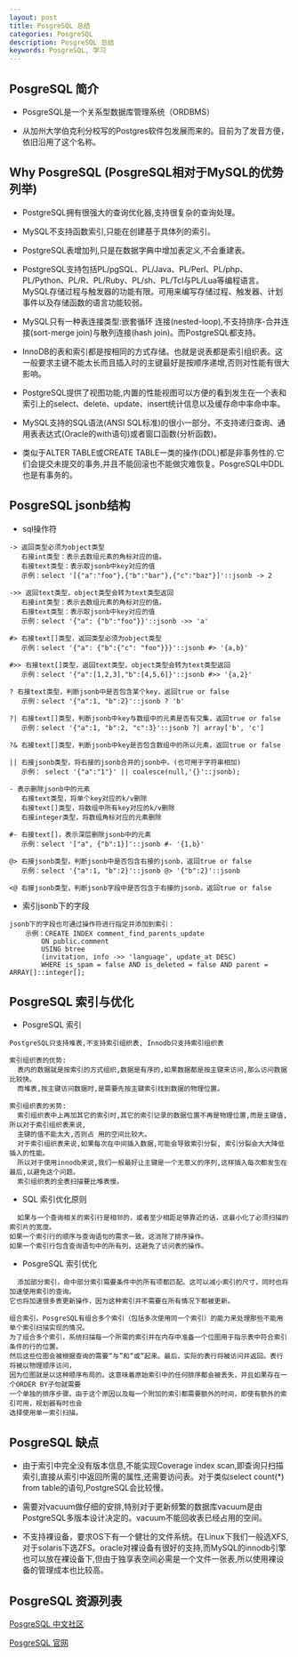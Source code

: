 ```yaml
---
layout: post
title: PosgreSQL 总结
categories: PosgreSQL
description: PosgreSQL 总结
keywords: PosgreSQL, 学习
---
```


## PosgreSQL 简介

* PosgreSQL是一个关系型数据库管理系统（ORDBMS）

* 从加州大学伯克利分校写的Postgres软件包发展而来的。目前为了发音方便，依旧沿用了这个名称。

## Why PosgreSQL (PosgreSQL相对于MySQL的优势列举)

* PostgreSQL拥有很强大的查询优化器,支持很复杂的查询处理。

* MySQL不支持函数索引,只能在创建基于具体列的索引。

* PostgreSQL表增加列,只是在数据字典中增加表定义,不会重建表。

* PostgreSQL支持包括PL/pgSQL、PL/Java、PL/Perl、PL/php、PL/Python、PL/R、PL/Ruby、PL/sh、PL/Tcl与PL/Lua等编程语言。MySQL存储过程与触发器的功能有限。可用来编写存储过程、触发器、计划事件以及存储函数的语言功能较弱。

* MySQL只有一种表连接类型:嵌套循环 连接(nested-loop),不支持排序-合并连接(sort-merge join)与散列连接(hash join)。而PostgreSQL都支持。

* InnoDB的表和索引都是按相同的方式存储。也就是说表都是索引组织表。这一般要求主键不能太长而且插入时的主键最好是按顺序递增,否则对性能有很大影响。

* PostgreSQL提供了视图功能,内置的性能视图可以方便的看到发生在一个表和索引上的select、delete、update、insert统计信息以及缓存命中率命中率。

* MySQL支持的SQL语法(ANSI SQL标准)的很小一部分。不支持递归查询、通用表表达式(Oracle的with语句)或者窗口函数(分析函数)。

* 类似于ALTER TABLE或CREATE TABLE一类的操作(DDL)都是非事务性的.它们会提交未提交的事务,并且不能回滚也不能做灾难恢复。PosgreSQL中DDL也是有事务的。

## PosgreSQL jsonb结构

* sql操作符

```
-> 返回类型必须为object类型
   右接int类型：表示去数组元素的角标对应的值。
   右接text类型：表示取jsonb中key对应的值
   示例：select '[{"a":"foo"},{"b":"bar"},{"c":"baz"}]'::jsonb -> 2

->> 返回text类型，object类型会转为text类型返回
   右接int类型：表示去数组元素的角标对应的值。
   右接text类型：表示取jsonb中key对应的值
   示例：select '{"a": {"b":"foo"}}'::jsonb ->> 'a'

#> 右接text[]类型，返回类型必须为object类型
   示例：select '{"a": {"b":{"c": "foo"}}}'::jsonb #> '{a,b}'

#>> 右接text[]类型，返回text类型，object类型会转为text类型返回
   示例：select '{"a":[1,2,3],"b":[4,5,6]}'::jsonb #>> '{a,2}'

? 右接text类型，判断jsonb中是否包含某个key，返回true or false
   示例：select '{"a":1, "b":2}'::jsonb ? 'b'

?| 右接text[]类型，判断jsonb中key与数组中的元素是否有交集，返回true or false
   示例：select '{"a":1, "b":2, "c":3}'::jsonb ?| array['b', 'c']
   
?& 右接text[]类型，判断jsonb中key是否包含数组中的所以元素，返回true or false

|| 右接jsonb类型，将右接的jsonb合并的jsonb中。(也可用于字符串相加)
   示例： select '{"a":"1"}' || coalesce(null,'{}'::jsonb);

- 表示删除jsonb中的元素
   右接text类型，将单个key对应的k/v删除
   右接text[]类型，将数组中所有key对应的k/v删除
   右接integer类型，将数组角标对应的元素删除

#- 右接text[]，表示深层删除jsonb中的元素
   示例：select '["a", {"b":1}]'::jsonb #- '{1,b}'

@> 右接jsonb类型，判断jsonb中是否包含右接的jsonb，返回true or false
   示例：select '{"a":1, "b":2}'::jsonb @> '{"b":2}'::jsonb

<@ 右接jsonb类型，判断jsonb字段中是否包含于右接的jsonb，返回true or false
```

* 索引jsonb下的字段

```
jsonb下的字段也可通过操作符进行指定并添加到索引：
    示例：CREATE INDEX comment_find_parents_update
        ON public.comment
        USING btree
        (invitation, info ->> 'language', update_at DESC)
        WHERE is_spam = false AND is_deleted = false AND parent = ARRAY[]::integer[];
```

## PosgreSQL 索引与优化

* PosgreSQL 索引

```
PostgreSQL只支持堆表,不支持索引组织表, Innodb只支持索引组织表

索引组织表的优势:
  表内的数据就是按索引的方式组织,数据是有序的,如果数据都是按主键来访问,那么访问数据比较快。
  而堆表,按主键访问数据时,是需要先按主键索引找到数据的物理位置。

索引组织表的劣势:
  索引组织表中上再加其它的索引时,其它的索引记录的数据位置不再是物理位置,而是主键值,所以对于索引组织表来说,
  主键的值不能太大,否则占 用的空间比较大。
  对于索引组织表来说,如果每次在中间插入数据,可能会导致索引分裂, 索引分裂会大大降低插入的性能。
  所以对于使用innodb来说,我们一般最好让主键是一个无意义的序列,这样插入每次都发生在最后,以避免这个问题。
  索引组织表的全表扫描要比堆表慢。
  ```
  * SQL 索引优化原则
  
```
  如果与一个查询相关的索引行是相邻的，或者至少相距足够靠近的话，这最小化了必须扫描的索引片的宽度。
如果一个索引行的顺序与查询语句的需求一致，这消除了排序操作。
如果一个索引行包含查询语句中的所有列，这避免了访问表的操作。
```
  
  * PosgreSQL 索引优化
  
  
```
  添加部分索引，命中部分索引需要条件中的所有项都匹配。这可以减小索引的尺寸，同时也将加速使用索引的查询。
它也将加速很多表更新操作，因为这种索引并不需要在所有情况下都被更新。

组合索引，PosgreSQL有组合多个索引（包括多次使用同一个索引）的能力来处理那些不能用单个索引扫描实现的情况。
为了组合多个索引，系统扫描每一个所需的索引并在内存中准备一个位图用于指示表中符合索引条件的行的位置。
然后这些位图会被根据查询的需要“与”和“或”起来。最后，实际的表行将被访问并返回。表行将被以物理顺序访问，
因为位图就是以这种顺序布局的。这意味着原始索引中的任何排序都会被丢失，并且如果存在一个ORDER BY子句就需要
一个单独的排序步骤。由于这个原因以及每一个附加的索引都需要额外的时间，即使有额外的索引可用，规划器有时也会
选择使用单一索引扫描。
  ```
  
 ## PosgreSQL 缺点
  
*  由于索引中完全没有版本信息,不能实现Coverage index scan,即查询只扫描索引,直接从索引中返回所需的属性,还需要访问表。对于类似select count(*) from table的语句,PostgreSQL会比较慢。

* 需要对vacuum做仔细的安排,特别对于更新频繁的数据库vacuum是由PostgreSQL多版本设计决定的。vacuum不能回收表已经占用的空间。

* 不支持裸设备，要求OS下有一个健壮的文件系统。在Linux下我们一般选XFS,对于solaris下选ZFS。oracle对裸设备有很好的支持,而MySQL的innodb引擎也可以放在裸设备下,但由于独享表空间必需是一个文件一张表,所以使用裸设备的管理成本也比较高。

## PosgreSQL 资源列表
[PosgreSQL 中文社区](http://www.postgres.cn/index.php/home)

[PosgreSQL 官网](https://www.postgresql.org/)
  
